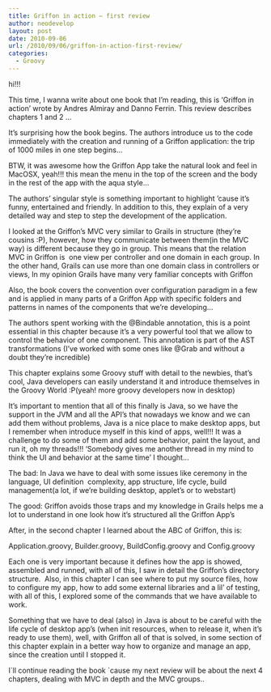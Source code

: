 ```yaml
---
title: Griffon in action – first review
author: neodevelop
layout: post
date: 2010-09-06
url: /2010/09/06/griffon-in-action-first-review/
categories:
  - Groovy
---
```

hi!!!

<p id='_mcePaste'>
  This time, I wanna write about one book that I&#8217;m reading, this is &#8216;Griffon in action&#8217; wrote by Andres Almiray and Danno Ferrin. This review describes chapters 1 and 2 &#8230;
</p>

It&#8217;s surprising how the book begins. The authors introduce us to the code immediately with the creation and running of a Griffon application: the trip of 1000 miles in one step begins&#8230;

<p id='_mcePaste'>
  BTW, it was awesome how the Griffon App take the natural look and feel in MacOSX, yeah!!! this mean the menu in the top of the screen and the body in the rest of the app with the aqua style&#8230;
</p>

The authors&#8217; singular style is something important to highlight &#8217;cause it&#8217;s funny, entertained and friendly. In addition to this, they explain of a very detailed way and step to step the development of the application.

<p id='_mcePaste'>
  I looked at the Griffon&#8217;s MVC very similar to Grails in structure (they&#8217;re cousins :P), however, how they communicate between them(in the MVC way) is different because they go in group. This means that the relation MVC in Griffon is &nbsp;one view per controller and one domain in each group. In the other hand, Grails can use more than one domain class in controllers or views, In my opinion Grails have many very familiar concepts with Griffon
</p>

<p id='_mcePaste'>
  Also, the book covers the convention over configuration paradigm in a few and is applied in many parts of a Griffon App with specific folders and patterns in names of the components that we&#8217;re developing&#8230;
</p>

<p id='_mcePaste'>
  The authors spent working with the @Bindable annotation, this is a point essential in this chapter because it&#8217;s a very powerful tool that we allow to control the behavior of one component. This annotation is part of the AST transformations (I&#8217;ve worked with some ones like @Grab and without a doubt they&#8217;re incredible)
</p>

<p id='_mcePaste'>
  This chapter explains some Groovy stuff with detail to the newbies, that&#8217;s cool, Java developers can easily understand it and introduce themselves in the Groovy World :P(yeah! more groovy developers now in desktop)
</p>

<p id='_mcePaste'>
  It&#8217;s important to mention that all of this finally is Java, so we have the support in the JVM and all the API&#8217;s that nowadays we know and we can add them without problems, Java is a nice place to make desktop apps, but I remember when introduce myself in this kind of apps, well!!! It was a challenge to do some of them and add some behavior, paint the layout, and run it, oh my threads!!! &#8216;Somebody gives me another thread in my mind to think the UI and behavior at the same time&#8217; I thought&#8230;
</p>

<p id='_mcePaste'>
  The bad: In Java we have to deal with some issues like ceremony in the language, UI definition &nbsp;complexity, app structure, life cycle, build management(a lot, if we&#8217;re building desktop, applet&#8217;s or to webstart)
</p>

<p id='_mcePaste'>
  The good: Griffon avoids those traps and my knowledge in Grails helps me a lot to understand in one look how it&#8217;s structured all the Griffon App&#8217;s
</p>

<p id='_mcePaste'>
  After, in the second chapter I learned about the ABC of Griffon, this is:
</p>

<p id='_mcePaste'>
  Application.groovy, Builder.groovy, BuildConfig.groovy and Config.groovy
</p>

<p id='_mcePaste'>
  Each one is very important because it defines how the app is showed, assembled and runned, with all of this, I saw in detail the Griffon&#8217;s directory structure. &nbsp;Also, in this chapter I can see where to put my source files, how to configure my app, how to add some external libraries and a lil&#8217; of testing, with all of this, I explored some of the commands that we have available to work.
</p>

<p id='_mcePaste'>
  Something that we have to deal (also) in Java is about to be careful with the life cycle of desktop app&#8217;s (when init resources, when to release it, when it&#8217;s ready to use them), well, with Griffon all of that is solved, in some section of this chapter explain in a better way how to organize and manage an app, since the creation until I stopped it.
</p>

<p id='_mcePaste'>
  I`ll continue reading the book `cause my next review will be about the next 4 chapters, dealing with MVC in depth and the MVC groups..
</p>